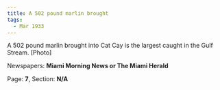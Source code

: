 ```yaml
---  
title: A 502 pound marlin brought  
tags:  
  - Mar 1933  
---  
```

  
A 502 pound marlin brought into Cat Cay is the largest caught in the Gulf Stream. [Photo]  
  
Newspapers: **Miami Morning News or The Miami Herald**  
  
Page: **7**, Section: **N/A** 
